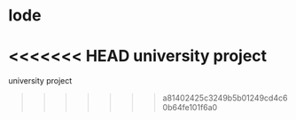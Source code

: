 # lode
<<<<<<< HEAD
university project
=======
university project
>>>>>>> a81402425c3249b5b01249cd4c60b64fe101f6a0
